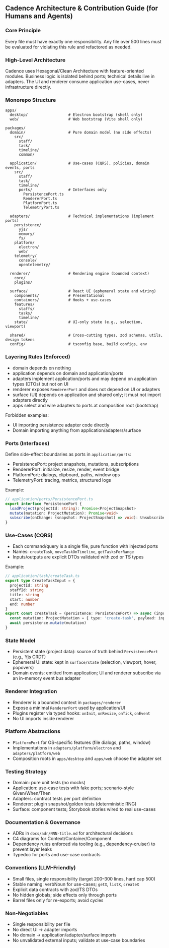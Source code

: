 ## Cadence Architecture & Contribution Guide (for Humans and Agents)

### Core Principle

Every file must have exactly one responsibility. Any file over 500 lines must be evaluated for violating this rule and refactored as needed.

### High-Level Architecture

Cadence uses Hexagonal/Clean Architecture with feature-oriented modules. Business logic is isolated behind ports; technical details live in adapters. The UI and renderer consume application use-cases, never infrastructure directly.

### Monorepo Structure

```
apps/
  desktop/                  # Electron bootstrap (shell only)
  web/                      # Web bootstrap (Vite shell only)

packages/
  domain/                   # Pure domain model (no side effects)
    src/
      staff/
      task/
      timeline/
      common/

  application/              # Use-cases (CQRS), policies, domain events, ports
    src/
      staff/
      task/
      timeline/
      ports/                # Interfaces only
        PersistencePort.ts
        RendererPort.ts
        PlatformPort.ts
        TelemetryPort.ts

  adapters/                 # Technical implementations (implement ports)
    persistence/
      yjs/
      memory/
      fs/
    platform/
      electron/
      web/
    telemetry/
      console/
      opentelemetry/

  renderer/                 # Rendering engine (bounded context)
    core/
    plugins/

  surface/                  # React UI (ephemeral state and wiring)
    components/             # Presentational
    containers/             # Hooks + use-cases
    features/
      staffs/
      tasks/
      timeline/
    state/                  # UI-only state (e.g., selection, viewport)

  shared/                   # Cross-cutting types, zod schemas, utils, design tokens
  config/                   # tsconfig base, build configs, env
```

### Layering Rules (Enforced)

- domain depends on nothing
- application depends on domain and application/ports
- adapters implement application/ports and may depend on application types (DTOs) but not on UI
- renderer exposes `RendererPort` and does not depend on UI or adapters
- surface (UI) depends on application and shared only; it must not import adapters directly
- apps select and wire adapters to ports at composition root (bootstrap)

Forbidden examples:

- UI importing persistence adapter code directly
- Domain importing anything from application/adapters/surface

### Ports (Interfaces)

Define side-effect boundaries as ports in `application/ports`:

- PersistencePort: project snapshots, mutations, subscriptions
- RendererPort: initialize, resize, render, event bridge
- PlatformPort: dialogs, clipboard, paths, window ops
- TelemetryPort: tracing, metrics, structured logs

Example:

```ts
// application/ports/PersistencePort.ts
export interface PersistencePort {
  loadProject(projectId: string): Promise<ProjectSnapshot>
  mutate(mutation: ProjectMutation): Promise<void>
  subscribe(onChange: (snapshot: ProjectSnapshot) => void): Unsubscribe
}
```

### Use-Cases (CQRS)

- Each command/query is a single file, pure function with injected ports
- Names: `createTask`, `moveTaskOnTimeline`, `getTasksForRange`
- Inputs/outputs are explicit DTOs validated with zod or TS types

Example:

```ts
// application/task/createTask.ts
export type CreateTaskInput = {
  projectId: string
  staffId: string
  title: string
  start: number
  end: number
}
export const createTask = (persistence: PersistencePort) => async (input: CreateTaskInput) => {
  const mutation: ProjectMutation = { type: 'create-task', payload: input }
  await persistence.mutate(mutation)
}
```

### State Model

- Persistent state (project data): source of truth behind `PersistencePort` (e.g., Yjs CRDT)
- Ephemeral UI state: kept in `surface/state` (selection, viewport, hover, popovers)
- Domain events: emitted from application; UI and renderer subscribe via an in-memory event bus adapter

### Renderer Integration

- Renderer is a bounded context in `packages/renderer`
- Expose a minimal `RendererPort` used by application/UI
- Plugins register via typed hooks: `onInit`, `onResize`, `onTick`, `onEvent`
- No UI imports inside renderer

### Platform Abstractions

- `PlatformPort` for OS-specific features (file dialogs, paths, window)
- Implementations in `adapters/platform/electron` and `adapters/platform/web`
- Composition roots in `apps/desktop` and `apps/web` choose the adapter set

### Testing Strategy

- Domain: pure unit tests (no mocks)
- Application: use-case tests with fake ports; scenario-style Given/When/Then
- Adapters: contract tests per port definition
- Renderer: plugin snapshot/golden tests (deterministic RNG)
- Surface: component tests; Storybook stories wired to real use-cases

### Documentation & Governance

- ADRs in `docs/adr/NNN-title.md` for architectural decisions
- C4 diagrams for Context/Container/Component
- Dependency rules enforced via tooling (e.g., dependency-cruiser) to prevent layer leaks
- Typedoc for ports and use-case contracts

### Conventions (LLM-Friendly)

- Small files, single responsibility (target 200–300 lines, hard cap 500)
- Stable naming: verbNoun for use-cases; `getX`, `listX`, `createX`
- Explicit data contracts with zod/TS DTOs
- No hidden globals; side effects only through ports
- Barrel files only for re-exports; avoid cycles

### Non-Negotiables

- Single responsibility per file
- No direct UI → adapter imports
- No domain → application/adapter/surface imports
- No unvalidated external inputs; validate at use-case boundaries
